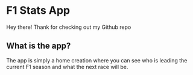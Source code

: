 # F1 Stats App

Hey there! Thank for checking out my Github repo

## What is the app?

The app is simply a home creation where you can see who is leading the current F1 season and what the next race will be.
